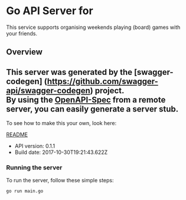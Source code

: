 # Go API Server for 

This service supports organising weekends playing (board) games with your friends. 

## Overview
This server was generated by the [swagger-codegen]
(https://github.com/swagger-api/swagger-codegen) project.  
By using the [OpenAPI-Spec](https://github.com/OAI/OpenAPI-Specification) from a remote server, you can easily generate a server stub.  
-

To see how to make this your own, look here:

[README](https://github.com/swagger-api/swagger-codegen/blob/master/README.md)

- API version: 0.1.1
- Build date: 2017-10-30T19:21:43.622Z


### Running the server
To run the server, follow these simple steps:

```
go run main.go
```

